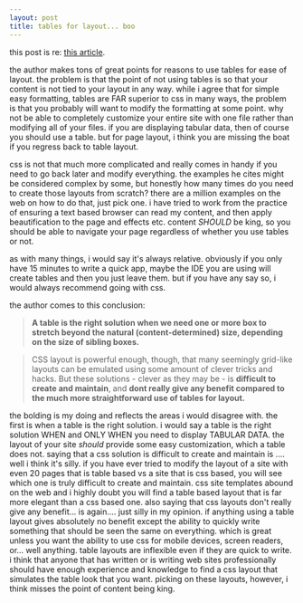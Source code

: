 ```yaml
---
layout: post
title: tables for layout... boo
---
```


this post is re: [this article](http://olav.dk/articles/tables.html).

the author makes tons of great points for reasons to use tables for ease of layout. the problem is that the point of not using tables is so that your content is not tied to your layout in any way. while i agree that for simple easy formatting, tables are FAR superior to css in many ways, the problem is that you probably will want to modify the formatting at some point. why not be able to completely customize your entire site with one file rather than modifying all of your files. if you are displaying tabular data, then of course you should use a table. but for page layout, i think you are missing the boat if you regress back to table layout.

css is not that much more complicated and really comes in handy if you need to go back later and modify everything. the examples he cites might be considered complex by some, but honestly how many times do you need to create those layouts from scratch? there are a million examples on the web on how to do that, just pick one. i have tried to work from the practice of ensuring a text based browser can read my content, and then apply beautification to the page and effects etc. content *SHOULD* be king, so you should be able to navigate your page regardless of whether you use tables or not.

as with many things, i would say it's always relative. obviously if you only have 15 minutes to write a quick app, maybe the IDE you are using will create tables and then you just leave them. but if you have any say so, i would always recommend going with css. 

the author comes to this conclusion:

> __A table is the right solution when we need one or more box to stretch beyond the natural (content-determined) size, depending on the size of sibling boxes.__

> CSS layout is powerful enough, though, that many seemingly grid-like layouts can be emulated using some amount of clever tricks and hacks. But these solutions - clever as they may be - is __difficult to create and maintain__, and __dont really give any benefit compared to the much more straightforward use of tables for layout.__


the bolding is my doing and reflects the areas i would disagree with. the first is when a table is the right solution. i would say a table is the right solution WHEN and ONLY WHEN you need to display TABULAR DATA. the layout of your site *should* provide some easy customization, which a table does not. saying that a css solution is difficult to create and maintain is .... well i think it's silly. if you have ever tried to modify the layout of a site with even 20 pages that is table based vs a site that is css based, you will see which one is truly difficult to create and maintain. css site templates abound on the web and i highly doubt you will find a table based layout that is far more elegant than a css based one. also saying that css layouts don't really give any benefit... is again.... just silly in my opinion. if anything using a table layout gives absolutely no benefit except the ability to quickly write something that should be seen the same on everything. which is great unless you want the ability to use css for mobile devices, screen readers, or... well anything. table layouts are inflexible even if they are quick to write. i think that anyone that has written or is writing web sites professionally should have enough experience and knowledge to find a css layout that simulates the table look that you want. picking on these layouts, however, i think misses the point of content being king.
